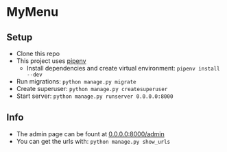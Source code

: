 # MyMenu

## Setup
- Clone this repo
- This project uses [pipenv](https://github.com/pypa/pipenv)
    - Install dependencies and create virtual environment: `pipenv install --dev`
- Run migrations: `python manage.py migrate`
- Create superuser: `python manage.py createsuperuser`
- Start server: `python manage.py runserver 0.0.0.0:8000`


## Info

- The admin page can be fount at [0.0.0.0:8000/admin](http://0.0.0.0:8000/admin)
- You can get the urls with: `python manage.py show_urls`